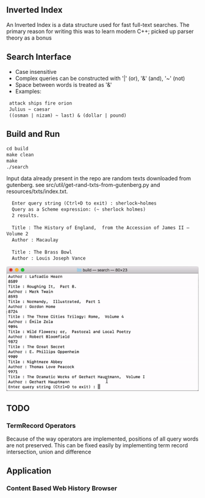 ## Inverted Index
   An Inverted Index is a data structure used for fast full-text searches. The primary reason for writing this was to learn modern C++; picked up parser theory as a bonus

## Search Interface
  * Case insensitive
  * Complex queries can be constructed with '|' (or), '&' (and), '~' (not)
  * Space between words is treated as '&'
  * Examples:
 ``` 
  attack ships fire orion
  Julius ~ caesar
  ((osman | nizam) ~ last) & (dollar | pound) 
```
## Build and Run
  ```
  cd build
  make clean
  make
  ./search
```

Input data already present in the repo are random texts downloaded from gutenberg. see src/util/get-rand-txts-from-gutenberg.py and resources/txts/index.txt. 

```
  Enter query string (Ctrl+D to exit) : sherlock~holmes
  Query as a Scheme expression: (~ sherlock holmes)
  2 results.

  Title : The History of England,  from the Accession of James II — Volume 2
  Author : Macaulay
  
  Title : The Brass Bowl
  Author : Louis Joseph Vance
```

![alt text](https://raw.githubusercontent.com/dunkthelunk/inverted-index/master/resources/inverted%20index.gif "")

## TODO
### TermRecord Operators
Because of the way operators are implemented, positions of all query words are not preserved. This can be fixed easily by implementing term record intersection, union and difference

## Application
### Content Based Web History Browser


